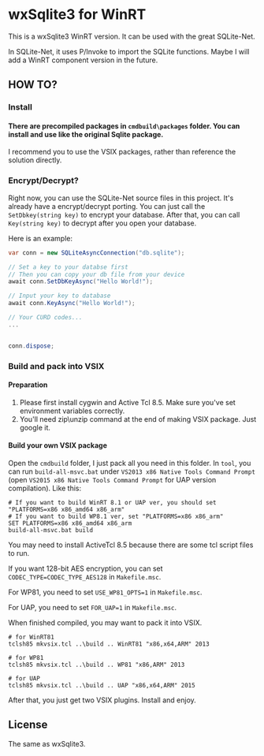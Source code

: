 wxSqlite3 for WinRT
===================

This is a wxSqlite3 WinRT version. It can be used with the great SQLite-Net.

In SQLite-Net, it uses P/Invoke to import the SQLite functions. Maybe I will add a WinRT component version in the future.

## HOW TO?

### Install

#### There are precompiled packages in `cmdbuild\packages` folder. You can install and use like the original Sqlite package.

I recommend you to use the VSIX packages, rather than reference the solution directly.

### Encrypt/Decrypt?

Right now, you can use the SQLite-Net source files in this project. It's already have a encrypt/decrypt porting. You can just call the `SetDbkey(string key)` to encrypt your database. After that, you can call `Key(string key)` to decrypt after you open your database.

Here is an example:

``` c#
var conn = new SQLiteAsyncConnection("db.sqlite");

// Set a key to your databse first
// Then you can copy your db file from your device
await conn.SetDbKeyAsync("Hello World!");

// Input your key to database
await conn.KeyAsync("Hello World!");

// Your CURD codes...
...


conn.dispose;

```

### Build and pack into VSIX

#### Preparation

1. Please first install cygwin and Active Tcl 8.5. Make sure you've set environment variables correctly. 
2. You'll need zip\unzip command at the end of making VSIX package. Just google it.

#### Build your own VSIX package

Open the `cmdbuild` folder, I just pack all you need in this folder. In `tool`, you can run `build-all-msvc.bat` under `VS2013 x86 Native Tools Command Prompt` (open `VS2015 x86 Native Tools Command Prompt` for UAP version compilation). Like this:


``` batch
# If you want to build WinRT 8.1 or UAP ver, you should set "PLATFORMS=x86 x86_amd64 x86_arm"
# If you want to build WP8.1 ver, set "PLATFORMS=x86 x86_arm"
SET PLATFORMS=x86 x86_amd64 x86_arm
build-all-msvc.bat build
```

You may need to install ActiveTcl 8.5 because there are some tcl script files to run.

If you want 128-bit AES encryption, you can set `CODEC_TYPE=CODEC_TYPE_AES128` in `Makefile.msc`.

For WP81, you need to set `USE_WP81_OPTS=1` in `Makefile.msc`.

For UAP, you need to set `FOR_UAP=1` in `Makefile.msc`.

When finished compiled, you may want to pack it into VSIX.

``` batch
# for WinRT81
tclsh85 mkvsix.tcl ..\build .. WinRT81 "x86,x64,ARM" 2013

# for WP81
tclsh85 mkvsix.tcl ..\build .. WP81 "x86,ARM" 2013

# for UAP
tclsh85 mkvsix.tcl ..\build .. UAP "x86,x64,ARM" 2015
```

After that, you just get two VSIX plugins. Install and enjoy.

## License

The same as wxSqlite3.

